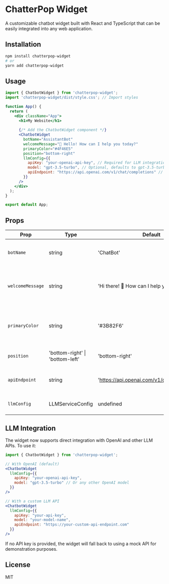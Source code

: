
# ChatterPop Widget

A customizable chatbot widget built with React and TypeScript that can be easily integrated into any web application.

## Installation

```bash
npm install chatterpop-widget
# or
yarn add chatterpop-widget
```

## Usage

```jsx
import { ChatbotWidget } from 'chatterpop-widget';
import 'chatterpop-widget/dist/style.css'; // Import styles

function App() {
  return (
    <div className="App">
      <h1>My Website</h1>
      
      {/* Add the ChatbotWidget component */}
      <ChatbotWidget 
        botName="AssistantBot"
        welcomeMessage="👋 Hello! How can I help you today?"
        primaryColor="#4F46E5"
        position="bottom-right"
        llmConfig={{
          apiKey: "your-openai-api-key", // Required for LLM integration
          model: "gpt-3.5-turbo", // Optional, defaults to gpt-3.5-turbo
          apiEndpoint: "https://api.openai.com/v1/chat/completions" // Optional, defaults to OpenAI
        }}
      />
    </div>
  );
}

export default App;
```

## Props

| Prop | Type | Default | Description |
|------|------|---------|-------------|
| `botName` | string | 'ChatBot' | The name of the chatbot displayed in the header |
| `welcomeMessage` | string | 'Hi there! 👋 How can I help you today?' | The welcome message displayed when the chat is first opened |
| `primaryColor` | string | '#3B82F6' | The primary color used for the chat button and user messages |
| `position` | 'bottom-right' \| 'bottom-left' | 'bottom-right' | Position of the chat widget |
| `apiEndpoint` | string | 'https://api.openai.com/v1/chat/completions' | API endpoint for the chatbot backend |
| `llmConfig` | LLMServiceConfig | undefined | Configuration for the LLM service |

## LLM Integration

The widget now supports direct integration with OpenAI and other LLM APIs. To use it:

```jsx
import { ChatbotWidget } from 'chatterpop-widget';

// With OpenAI (default)
<ChatbotWidget 
  llmConfig={{
    apiKey: "your-openai-api-key",
    model: "gpt-3.5-turbo" // Or any other OpenAI model
  }}
/>

// With a custom LLM API
<ChatbotWidget 
  llmConfig={{
    apiKey: "your-api-key",
    model: "your-model-name",
    apiEndpoint: "https://your-custom-api-endpoint.com"
  }}
/>
```

If no API key is provided, the widget will fall back to using a mock API for demonstration purposes.

## License

MIT
